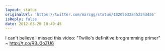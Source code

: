```yaml
---
layout: status
originalUrl: 'https://twitter.com/marcgg/status/182056328452243456'
isReply: false
date: 2012-03-20 10:49:45
---
```


I can't believe I missed this video: "Twilio's definitive brogramming primer" ~ http://t.co/RBJ3oZU6
